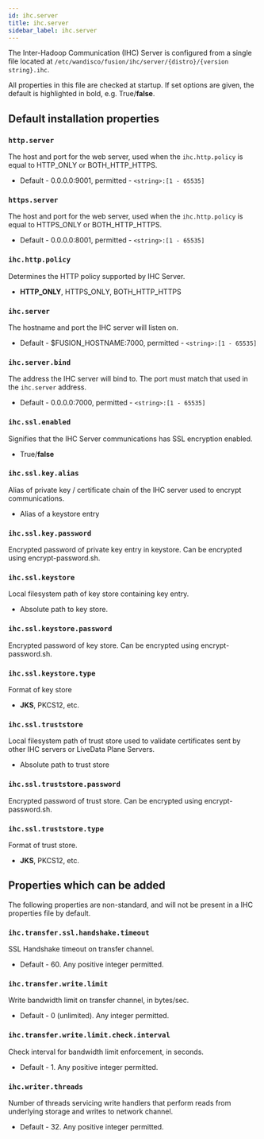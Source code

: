 ```yaml
---
id: ihc.server
title: ihc.server
sidebar_label: ihc.server
---
```


The Inter-Hadoop Communication (IHC) Server is configured from a single file located at `/etc/wandisco/fusion/ihc/server/{distro}/{version string}.ihc`.

All properties in this file are checked at startup. If set options are given, the default is highlighted in bold, e.g. True/**false**.

## Default installation properties

### `http.server`

The host and port for the web server, used when the `ihc.http.policy` is equal to HTTP_ONLY or BOTH_HTTP_HTTPS.

- Default - 0.0.0.0:9001, permitted - `<string>:[1 - 65535]`

### `https.server`

The host and port for the web server, used when the `ihc.http.policy` is equal to HTTPS_ONLY or BOTH_HTTP_HTTPS.

- Default - 0.0.0.0:8001, permitted - `<string>:[1 - 65535]`

### `ihc.http.policy`

Determines the HTTP policy supported by IHC Server.

- **HTTP_ONLY**, HTTPS_ONLY, BOTH_HTTP_HTTPS

### `ihc.server`

The hostname and port the IHC server will listen on.

- Default - $FUSION_HOSTNAME:7000, permitted - `<string>:[1 - 65535]`

### `ihc.server.bind`

The address the IHC server will bind to. The port must match that used in the `ihc.server` address.

- Default - 0.0.0.0:7000, permitted - `<string>:[1 - 65535]`

### `ihc.ssl.enabled`

Signifies that the IHC Server communications has SSL encryption enabled.

- True/**false**

### `ihc.ssl.key.alias`

Alias of private key / certificate chain of the IHC server used to encrypt communications.

- Alias of a keystore entry

### `ihc.ssl.key.password`

Encrypted password of private key entry in keystore. Can be encrypted using encrypt-password.sh.

### `ihc.ssl.keystore`

Local filesystem path of key store containing key entry.

- Absolute path to key store.

### `ihc.ssl.keystore.password`

Encrypted password of key store. Can be encrypted using encrypt-password.sh.

### `ihc.ssl.keystore.type`

Format of key store

- **JKS**, PKCS12, etc.

### `ihc.ssl.truststore`

Local filesystem path of trust store used to validate certificates sent by other IHC servers or LiveData Plane Servers.

- Absolute path to trust store

### `ihc.ssl.truststore.password`

Encrypted password of trust store. Can be encrypted using encrypt-password.sh.

### `ihc.ssl.truststore.type`

Format of trust store.

- **JKS**, PKCS12, etc.

## Properties which can be added

The following properties are non-standard, and will not be present in a IHC properties file by default.

### `ihc.transfer.ssl.handshake.timeout`

SSL Handshake timeout on transfer channel.

- Default - 60. Any positive integer permitted.

### `ihc.transfer.write.limit`

Write bandwidth limit on transfer channel, in bytes/sec.

- Default - 0 (unlimited). Any integer permitted.

### `ihc.transfer.write.limit.check.interval`

Check interval for bandwidth limit enforcement, in seconds.

- Default - 1. Any positive integer permitted.

### `ihc.writer.threads`

Number of threads servicing write handlers that perform reads from underlying storage and writes to network channel.

- Default - 32. Any positive integer permitted.
